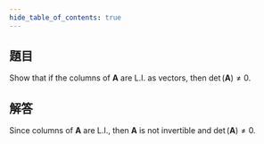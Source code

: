```yaml
---
hide_table_of_contents: true
---
```

## 題目

Show that if the columns of $\bm{A}$ are L.I. as vectors, then $\det(\bm{A})\neq 0.$

## 解答

Since columns of $\bm{A}$ are L.I., then $\bm{A}$ is not invertible and $\det(\bm{A})\neq 0.$
